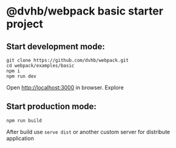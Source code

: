 # @dvhb/webpack basic starter project

## Start development mode:

```
git clone https://github.com/dvhb/webpack.git
cd webpack/examples/basic
npm i
npm run dev
```

Open [http://localhost:3000](http://localhost:3000) in browser. Explore

## Start production mode:

```
npm run build
```

After build use `serve dist` or another custom server for distribute application
